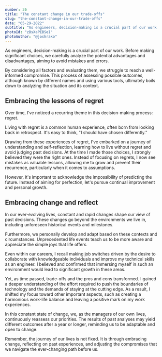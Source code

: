 ```yaml
---
number: 36
title: "The constant change in our trade-offs"
slug: "the-constant-change-in-our-trade-offs"
date: "05-29-2022"
subtitle: "As engineers, decision-making is a crucial part of our work. Before making significant choices, we carefully analyze the potential advantages and disadvantages, aiming to avoid mistakes and errors."
photoId: "zBsXaPEBSeI"
photoAuthor: "@joshrako"
--- 
```

As engineers, decision-making is a crucial part of our work. Before making significant choices, we carefully analyze the potential advantages and disadvantages, aiming to avoid mistakes and errors.

By considering all factors and evaluating them, we struggle to reach a well-informed compromise. This process of assessing possible outcomes, although known by different names and using various tools, ultimately boils down to analyzing the situation and its context.

## **Embracing the lessons of regret**

Over time, I've noticed a recurring theme in this decision-making process: regret.

Living with regret is a common human experience, often born from looking back in retrospect. It's easy to think, "I should have chosen differently."

Drawing from these experiences of regret, I've embarked on a journey of understanding and self-reflection, learning how to live without regret and avoid judging past decisions. At the time I made those choices, I strongly believed they were the right ones. Instead of focusing on regrets, I now see mistakes as valuable lessons, allowing me to grow and prevent their recurrence, particularly when it comes to assumptions.

However, it's important to acknowledge the impossibility of predicting the future. Instead of aiming for perfection, let's pursue continual improvement and personal growth.

## **Embracing change and reflect**

In our ever-evolving lives, constant and rapid changes shape our view of past decisions. These changes go beyond the environments we live in, including unforeseen historical events and milestones.

Furthermore, we personally develop and adapt based on these contexts and circumstances. Unprecedented life events teach us to be more aware and appreciate the simple joys that life offers.

Even within our careers, I recall making job switches driven by the desire to collaborate with knowledgeable individuals and improve my technical skills as an engineer. I believed and confirmed that immersing myself in such an environment would lead to significant growth in these areas.

Yet, as time passed, trade-offs and the pros and cons transformed. I gained a deeper understanding of the effort required to push the boundaries of technology and the demands of staying at the cutting edge. As a result, I shifted my focus toward other important aspects, such as creating a harmonious work-life balance and leaving a positive mark on my work experiences.

In this constant state of change, we, as the managers of our own lives, continuously reassess our priorities. The results of past analyses may yield different outcomes after a year or longer, reminding us to be adaptable and open to change.

Remember, the journey of our lives is not fixed. It is through embracing change, reflecting on past experiences, and adjusting the compromises that we navigate the ever-changing path before us.